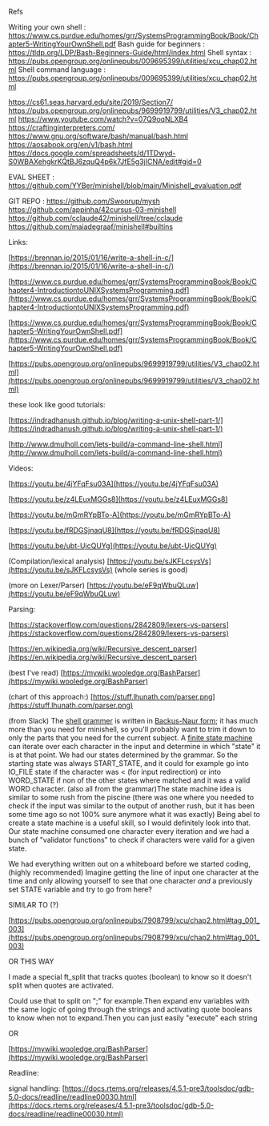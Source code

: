 Refs

Writing your own shell : https://www.cs.purdue.edu/homes/grr/SystemsProgrammingBook/Book/Chapter5-WritingYourOwnShell.pdf
Bash guide for beginners : https://tldp.org/LDP/Bash-Beginners-Guide/html/index.html
Shell syntax : https://pubs.opengroup.org/onlinepubs/009695399/utilities/xcu_chap02.html 
Shell command language : https://pubs.opengroup.org/onlinepubs/009695399/utilities/xcu_chap02.html


https://cs61.seas.harvard.edu/site/2019/Section7/
https://pubs.opengroup.org/onlinepubs/9699919799/utilities/V3_chap02.html
https://www.youtube.com/watch?v=07Q9oqNLXB4
https://craftinginterpreters.com/
https://www.gnu.org/software/bash/manual/bash.html
https://aosabook.org/en/v1/bash.html
https://docs.google.com/spreadsheets/d/1TDwyd-S0WBAXehgkrKQtBJ6zquQ4p6k7JfE5g3jICNA/edit#gid=0 

EVAL SHEET : https://github.com/YYBer/minishell/blob/main/Minishell_evaluation.pdf

GIT REPO : 
https://github.com/Swoorup/mysh
https://github.com/appinha/42cursus-03-minishell
https://github.com/cclaude42/minishell/tree/cclaude
https://github.com/maiadegraaf/minishell#builtins

Links:

[https://brennan.io/2015/01/16/write-a-shell-in-c/](https://brennan.io/2015/01/16/write-a-shell-in-c/)

[https://www.cs.purdue.edu/homes/grr/SystemsProgrammingBook/Book/Chapter4-IntroductiontoUNIXSystemsProgramming.pdf](https://www.cs.purdue.edu/homes/grr/SystemsProgrammingBook/Book/Chapter4-IntroductiontoUNIXSystemsProgramming.pdf)

[https://www.cs.purdue.edu/homes/grr/SystemsProgrammingBook/Book/Chapter5-WritingYourOwnShell.pdf](https://www.cs.purdue.edu/homes/grr/SystemsProgrammingBook/Book/Chapter5-WritingYourOwnShell.pdf)

[https://pubs.opengroup.org/onlinepubs/9699919799/utilities/V3_chap02.html](https://pubs.opengroup.org/onlinepubs/9699919799/utilities/V3_chap02.html)

these look like good tutorials:

[https://indradhanush.github.io/blog/writing-a-unix-shell-part-1/](https://indradhanush.github.io/blog/writing-a-unix-shell-part-1/)

[http://www.dmulholl.com/lets-build/a-command-line-shell.html](http://www.dmulholl.com/lets-build/a-command-line-shell.html)

Videos:

[https://youtu.be/4jYFqFsu03A](https://youtu.be/4jYFqFsu03A)

[https://youtu.be/z4LEuxMGGs8](https://youtu.be/z4LEuxMGGs8)

[https://youtu.be/mGmRYpBTo-A](https://youtu.be/mGmRYpBTo-A)

[https://youtu.be/fRDGSjnaqU8](https://youtu.be/fRDGSjnaqU8)

[https://youtu.be/ubt-UjcQUYg](https://youtu.be/ubt-UjcQUYg)

(Compilation/lexical analysis) [https://youtu.be/sJKFLcsysVs](https://youtu.be/sJKFLcsysVs) (whole series is good)

(more on Lexer/Parser) [https://youtu.be/eF9qWbuQLuw](https://youtu.be/eF9qWbuQLuw)

Parsing:

[https://stackoverflow.com/questions/2842809/lexers-vs-parsers](https://stackoverflow.com/questions/2842809/lexers-vs-parsers)

[https://en.wikipedia.org/wiki/Recursive_descent_parser](https://en.wikipedia.org/wiki/Recursive_descent_parser)

(best I've read) [https://mywiki.wooledge.org/BashParser](https://mywiki.wooledge.org/BashParser)

(chart of this approach:) [https://stuff.lhunath.com/parser.png](https://stuff.lhunath.com/parser.png)

(from Slack) The [shell grammer](https://pubs.opengroup.org/onlinepubs/009695399/utilities/xcu_chap02.html#tag_02_10) is written in [Backus-Naur form](https://en.wikipedia.org/wiki/Backus%E2%80%93Naur_form); it has much more than you need for minishell, so you'll probably want to trim it down to only the parts that you need for the current subject. A [finite state machine](https://en.wikipedia.org/wiki/Finite-state_machine) can iterate over each character in the input and determine in which "state" it is at that point. We had our states determined by the grammar. So the starting state was always START_STATE, and it could for example go into IO_FILE state if the character was  < (for input redirection) or into WORD_STATE if non of the other states where matched and it was a valid WORD character. (also all from the grammar)The state machine idea is similar to some rush from the piscine (there was one where you needed to check if the input was similar to the output of another rush, but it has been some time ago so not 100% sure anymore what it was exactly) Being abel to create a state machine is a useful skill, so I would definitely look into that. Our state machine consumed one character every iteration and we had a bunch of "validator functions" to check if characters were valid for a given state.

We had everything written out on a whiteboard before we started coding, (highly recommended) Imagine getting the line of input one character at the time and only allowing yourself to see that one character *and* a previously set STATE variable and try to go from here?

SIMILAR TO (?)

[https://pubs.opengroup.org/onlinepubs/7908799/xcu/chap2.html#tag_001_003](https://pubs.opengroup.org/onlinepubs/7908799/xcu/chap2.html#tag_001_003)

OR THIS WAY

I made a special ft_split that tracks quotes (boolean) to know so it doesn't split when quotes are activated.

Could use that to split on ";" for example.Then expand env variables with the same logic of going through the strings and activating quote booleans to know when not to expand.Then you can just easily "execute" each string

OR

[https://mywiki.wooledge.org/BashParser](https://mywiki.wooledge.org/BashParser)

Readline:

signal handling: [https://docs.rtems.org/releases/4.5.1-pre3/toolsdoc/gdb-5.0-docs/readline/readline00030.html](https://docs.rtems.org/releases/4.5.1-pre3/toolsdoc/gdb-5.0-docs/readline/readline00030.html)
